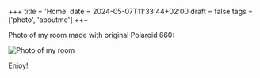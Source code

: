 +++
title = 'Home'
date = 2024-05-07T11:33:44+02:00
draft = false
tags = ['photo', 'aboutme']
+++

Photo of my room made with original Polaroid 660:

![Photo of my room](/8.webp "Photo of my room")

Enjoy!
